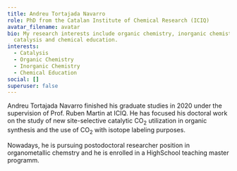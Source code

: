 ```yaml
---
title: Andreu Tortajada Navarro
role: PhD from the Catalan Institute of Chemical Research (ICIQ)
avatar_filename: avatar
bio: My research interests include organic chemistry, inorganic chemistry,
  catalysis and chemical education.
interests:
  - Catalysis
  - Organic Chemistry
  - Inorganic Chemistry
  - Chemical Education
social: []
superuser: false
---
```

Andreu Tortajada Navarro finished his graduate studies in 2020 under the supervision of Prof. Ruben Martin at ICIQ. He has focused his doctoral work on the study of new site-selective catalytic CO<sub>2</sub> utilization in organic synthesis and the use of  CO<sub>2</sub> with isotope labeling purposes. 

Nowadays, he is pursuing postodoctoral researcher position in organometallic chemstry and he is enrolled in a HighSchool teaching master programm.
